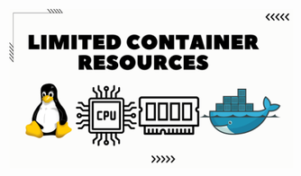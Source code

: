 ![image alt](https://github.com/AdhmAbdein/Limited-container-resources/blob/495a508916ada41e3950f5ba96ca34bfc9bad251/image.png)
